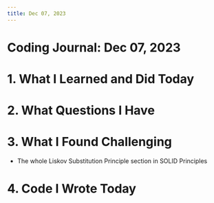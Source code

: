 ```yaml
---
title: Dec 07, 2023
---
```


# Coding Journal: Dec 07, 2023

# 1. What I Learned and Did Today


# 2. What Questions I Have


# 3. What I Found Challenging
- The whole Liskov Substitution Principle section in SOLID Principles

# 4. Code I Wrote Today